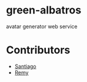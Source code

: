 green-albatros
==============

avatar generator web service

Contributors
=============

* [Santiago](https://github.com/santiaago)
* [Remy](https://github.com/rjourde)

